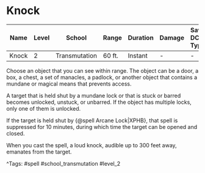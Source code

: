 # Knock

| Name | Level | School | Range | Duration | Damage | Save DC & Type |
|------|-------|--------|-------|----------|--------|----------------|
| Knock | 2 | Transmutation | 60 ft. | Instant | - | - |

Choose an object that you can see within range. The object can be a door, a box, a chest, a set of manacles, a padlock, or another object that contains a mundane or magical means that prevents access.

A target that is held shut by a mundane lock or that is stuck or barred becomes unlocked, unstuck, or unbarred. If the object has multiple locks, only one of them is unlocked.

If the target is held shut by {@spell Arcane Lock|XPHB}, that spell is suppressed for 10 minutes, during which time the target can be opened and closed.

When you cast the spell, a loud knock, audible up to 300 feet away, emanates from the target.

^Tags: #spell #school_transmutation #level_2